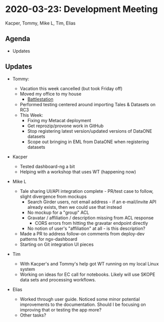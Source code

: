 2020-03-23: Development Meeting
===============================

Kacper, Tommy, Mike L, Tim, Elias

Agenda
------
* Updates

Updates
-------
* Tommy:
    * Vacation this week cancelled (but took Friday off)
    * Moved my office to my house
        * [Battlestation](https://ibb.co/x3SN2RT)
    * Performed testing centered around importing Tales & Datasets on RC3
    * This Week:
        * Fixing my Metacat deployment
        * Get reprozip/provone work in GitHub
        * Stop registering latest version/updated versions of DataONE datasets
        * Scope out bringing in EML from DataONE when registering datasets

* Kacper
    * Tested dashboard-ng a bit
    * Helping with a workshop that uses WT (happening now)

* Mike L
    * Tale sharing UI/API integration complete - PR/test case to follow, slight divergence from mockups
        * Search Girder users, not email address - if an e-mail/invite API already exists, then we could use that instead
        * No mockup for a "group" ACL
        * Gravatar / affiliation / description missing from ACL response
            * CORS errors from hitting the gravatar endpoint directly
        * No notion of user's "affiliation" at all - is this description?
    * Made a PR to address follow-on comments from deploy-dev patterns for ngx-dashboard
    * Starting on Git integration UI pieces

* Tim
    * With Kacper's and Tommy's help got WT running on my local Linux system
    * Working on ideas for EC call for notebooks.  Likely will use SKOPE data sets and processing workflows.

* Elias
    * Worked through user guide. Noticed some minor potential improvements to the documentation. Should I be focusing on improving that or testing the app more?
    * Other tasks?
